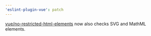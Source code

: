 ```yaml
---
'eslint-plugin-vue': patch
---
```


[vue/no-restricted-html-elements](https://eslint.vuejs.org/rules/no-restricted-html-elements.html) now also checks SVG and MathML elements.
